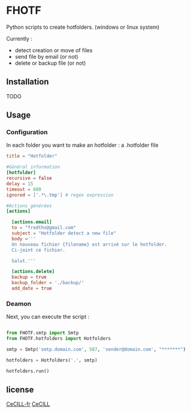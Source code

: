# FHOTF
Python scripts to create hotfolders.
(windows or linux system)

Currently :
- detect creation or move of files
- send file by email (or not)
- delete or backup file (or not)

## Installation

TODO

## Usage

### Configuration

In each folder you want to make an hotfolder : a .hotfolder file

```toml
title = "Hotfolder"

#Général information
[hotfolder]
recursive = false
delay = 15
timeout = 600
ignored = ['.*\.tmp'] # regex expression

#Actions générées
[actions]

  [actions.email]
  to = "fredthx@gmail.com"
  subject = "Hotfolder detect a new file"
  body ='''
  Un nouveau fichier {filename} est arrivé sur le hotfolder.
  Ci-joint ce fichier.

  Salut.'''

  [actions.delete]
  backup = true
  backup_folder = './backup/'
  add_date = true

```

### Deamon

Next, you can execute the script :

```python

from FHOTF.smtp import Smtp
from FHOTF.hotfolders import Hotfolders

smtp = Smtp('smtp.domain.com', 587, 'sender@domain.com', "*******")

hotfolders = Hotfolders('.', smtp)

hotfolders.run()
```

## license
[CeCILL-fr](https://cecill.info/licences/Licence_CeCILL_V2.1-fr.html)
[CeCILL](https://cecill.info/licences/Licence_CeCILL_V2.1-en.html)
